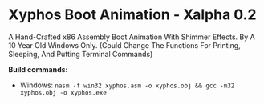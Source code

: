 # Xyphos Boot Animation - Xalpha 0.2

A Hand-Crafted x86 Assembly Boot Animation With Shimmer Effects. By A 10 Year Old 
Windows Only. (Could Change The Functions For Printing, Sleeping, And Putting Terminal Commands)

**Build commands:**
- Windows: `nasm -f win32 xyphos.asm -o xyphos.obj && gcc -m32 xyphos.obj -o xyphos.exe`
